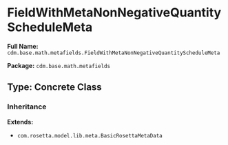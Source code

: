 # FieldWithMetaNonNegativeQuantityScheduleMeta

**Full Name:** `cdm.base.math.metafields.FieldWithMetaNonNegativeQuantityScheduleMeta`

**Package:** `cdm.base.math.metafields`

## Type: Concrete Class

### Inheritance

**Extends:**
- `com.rosetta.model.lib.meta.BasicRosettaMetaData`


